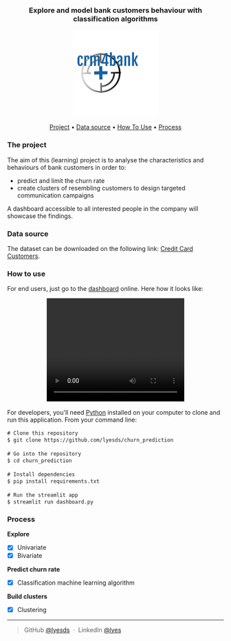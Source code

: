 <div align = "center">
<h3>
Explore and model bank customers behaviour with classification algorithms
</h3>
<img width = "200" src = /assets/logo.png alt="crm4bank">
</div>


<p align="center">
  <a href="#the-project">Project</a> •
  <a href="#data-source">Data source</a> •
  <a href="#how-to-use">How To Use</a> •
  <a href="#process">Process</a>
</p>

### The project

The aim of this (learning) project is to analyse the characteristics and behaviours of bank customers
in order to:
- predict and limit the churn rate
- create clusters of resembling customers to design targeted communication campaigns

A dashboard accessible to all interested people in the company will showcase the findings.

### Data source

The dataset can be downloaded on the following link: [Credit Card Customers](https://www.kaggle.com/sakshigoyal7/credit-card-customers).

### How to use

For end users, just go to the [dashboard]() online. Here how it looks like:

<div align = "center">
<video width="320" height="240" controls>
  <source src="/assets/screencast1.mp4" type=video/mp4>
Your browser does not support the video tag.
</video>
</div>

For developers, you'll need [Python](https://www.python.org/) installed on your computer to clone and run this application.
From your command line:
```
# Clone this repository
$ git clone https://github.com/lyesds/churn_prediction

# Go into the repository
$ cd churn_prediction

# Install dependencies
$ pip install requirements.txt

# Run the streamlit app
$ streamlit run dashboard.py
```

### Process

**Explore**
- [X] Univariate
- [X] Bivariate
  
**Predict churn rate**
- [X] Classification machine learning algorithm

**Build clusters**
- [X] Clustering


---
> GitHub [@lyesds](https://github.com/lyesds) &nbsp;&middot;&nbsp;
> LinkedIn [@lyes](https://www.linkedin.com/in/lyes-rouabah)

